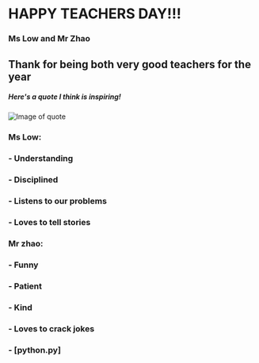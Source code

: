# **HAPPY TEACHERS DAY!!!**
### Ms Low and Mr Zhao
## Thank for being both very good teachers for the year
##### Here's a quote I think is inspiring!
![Image of quote](979b03fbae85b86c1738cf08e65f4466.jpg)



### Ms Low:
### - Understanding
### - Disciplined
### - Listens to our problems
### - Loves to tell stories

### Mr zhao:
### - Funny
### - Patient
### - Kind
### - Loves to crack jokes
### - [python.py]
